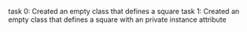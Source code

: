 task 0: Created an empty class that defines a square
task 1: Created an empty class that defines a square with an private instance attribute
